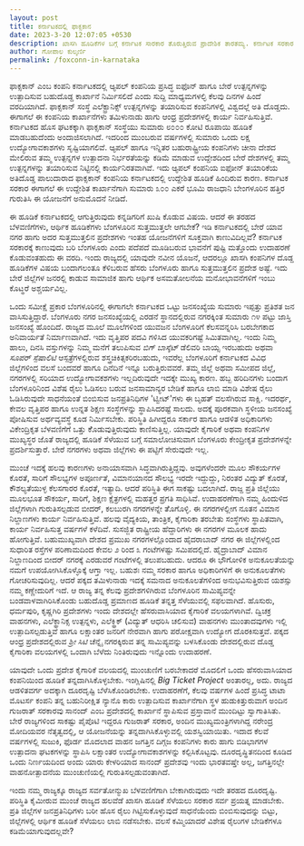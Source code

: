```yaml
---
layout: post
title: ಕರ್ನಾಟಕದಲ್ಲಿ ಫಾಕ್ಸಕಾನ
date: 2023-3-20 12:07:05 +0530
description: ಖಾಸಗಿ ಹೂಡಿಕೆಗಳ ಬಗ್ಗೆ ಕರ್ನಾಟಕ ಸಾರಕಾರ ತೊರುತ್ತಿರುವ ಪ್ರಾದೇಶಿಕ ತಾರತಮ್ಯ. ಕರ್ನಾಟಕ ಸರಕಾರ ಬೆಂಗಳೂರಿಗಷ್ಟೆ ಪ್ರಾಮುಖ್ಯತೆ ಕೊಡುವುದೇಕೆ? ಬೇರೆ ಪ್ರದೇಶಗಳ ಬಗ್ಗೆ ಕಾಳಜಿ ಇಲ್ಲವೆ? ಕರ್ನಾಟಕ ಬೆಂಗಳೂರಿಗಷ್ಟೇ ಸಿಮಿತವಲ್ಲ
author: ಗೋಪಾಲ ಕುಲ್ಕರ್ಣಿ
permalink: /foxconn-in-karnataka
---
```


ಫಾಕ್ಸಕಾನ್ ಎಂಬ ಕಂಪನಿ ಕರ್ನಾಟಕದಲ್ಲಿ ಆ್ಯಪಲ್ ಕಂಪನಿಯ ಪ್ರಸಿದ್ಧ ಐಫೊನ್ ಹಾಗೂ ಬೇರೆ ಉತ್ಪನ್ನಗಳನ್ನು ಉತ್ಪಾದಿಸುವ ಬಹುದೊಡ್ದ ಕಾರ್ಖಾನೆ ನಿರ್ಮಿಸಲಿದೆ ಎಂದು ಸುದ್ದಿ ಮಾಧ್ಯಮಗಳಲ್ಳಿ ಕೆಲವು ದಿನಗಳ ಹಿಂದೆ ವರದಿಯಾಗಿದೆ. ಫಾಕ್ಸಕಾನ್ ಸಂಸ್ಥೆ ಎಲೆಕ್ಟ್ರಾನಿಕ್ಸ್ ಉತ್ಪನ್ನಗಳನ್ನು ತಯಾರಿಸುವ ಕಂಪನಿಗಳಲ್ಲಿ ವಿಶ್ವದಲ್ಲೆ ಅತಿ ದೊಡ್ಡದು. ಈಗಾಗಲೆ ಈ ಕಂಪನಿಯ ಕಾರ್ಖಾನೆಗಳು ತಮಿಳುನಾಡು ಹಾಗು ಆಂಧ್ರ ಪ್ರದೇಶಗಳಲ್ಲಿ ಕಾರ್ಯ ನಿರ್ವಹಿಸುತ್ತಿವೆ. ಕರ್ನಾಟಕದ ಹೊಸ ಘಟಕಕ್ಕಾಗಿ ಫಾಕ್ಸಕಾನ್ ಸಂಸ್ಥೆಯು ಸುಮಾರು ೮೦೦೦ ಕೋಟಿ ರೂಪಾಯಿ ಹೂಡಿಕೆ ಮಾಡಬಹುದೆಂದು ಅಂದಾಜಿಸಲಾಗಿದೆ. ಇದರಿಂದ ಮುಂಬರುವ ವರ್ಷಗಳಲ್ಲಿ ಸುಮಾರು ಒಂದು ಲಕ್ಷ ಉದ್ಯೋಗಾವಕಾಶಗಳು ಸೃಷ್ಟಿಯಾಗಲಿವೆ. ಆ್ಯಪಲ್ ಹಾಗೂ ಇನ್ನಿತರ ಬಹುರಾಷ್ಟ್ರೀಯ ಕಂಪನಿಗಳು ಚೀನಾ ದೇಶದ ಮೇಲಿರುವ ತಮ್ಮ ಉತ್ಪನ್ನಗಳ ಉತ್ಪಾದನಾ ನಿರ್ಭರತೆಯನ್ನು ಕಡಿಮೆ ಮಾಡುವ ಉದ್ದೇಶದಿಂದ ಬೇರೆ ದೇಶಗಳಲ್ಲಿ ತಮ್ಮ ಉತ್ಪನ್ನಗಳನ್ನು ತಯಾರಿಸುವ ನಿಟ್ಟಿನಲ್ಲಿ ಕಾರ್ಯನಿರತವಾಗಿವೆ. ಇದು ಆ್ಯಪಲ್ ಕಂಪನಿಯ ಐಫೋನ್ ತಯಾರಿಕೆಯ ಅತಿದೊಡ್ಡ ಪಾಲುದಾರಾದ ಫಾಕ್ಸಕಾನ್ ಕಂಪನಿಯ ಕರ್ನಾಟಕದಲ್ಲಿ ಉದ್ದೇಶಿತ ಹೂಡಿಕೆ ಹಿಂದಿರುವ ಕಾರಣ. ಕರ್ನಾಟಕ ಸರಕಾರ ಈಗಾಗಲೆ ಈ ಉದ್ದೇಶಿತ ಕಾರ್ಖಾನೆಗಾಗಿ ಸುಮಾರು ೩೦೦ ಎಕರೆ ಭೂಮಿ ರಾಜಧಾನಿ ಬೇಂಗಳೂರಿನ ಹತ್ತಿರ ಗುರುತಿಸಿ ಈ ಯೋಜನೆಗೆ ಅನುಮೊದನೆ ನೀಡಿದೆ.

ಈ ಹೂಡಿಕೆ ಕರ್ನಾಟಕದಲ್ಲಿ ಆಗುತ್ತಿರುವುದು ಕನ್ನಡಿಗರಿಗೆ ಖುಷಿ ಕೊಡುವ ವಿಷಯ. ಆದರೆ ಈ ತರಹದ ಬೆಳವಣಿಗೆಗಳು, ಆರ್ಥಿಕ ಹೂಡಿಕೆಗಳು ಬೆಂಗಳೂರಿನ ಸುತ್ತಮುತ್ತಲೇ ಆಗಬೇಕೆ? ಇಡಿ ಕರ್ನಾಟಕದಲ್ಲಿ ಬೇರೆ ಯಾವ ನಗರ ಹಾಗು ಅದರ ಸುತ್ತಮುತ್ತಲಿನ ಪ್ರದೇಶಗಳು ಇಂತಹ ಯೋಜನೆಗಳಿಗೆ ಸೂಕ್ತವಾಗಿ ಕಾಣುವಿದಿಲ್ಲವೆ? ಕರ್ನಾಟಕ ಸರಕಾರಕ್ಕೆ ಕಾಣುವುದು ಬರಿ ಬೆಂಗಳೂರು ಎಂದು ಪದೆಪದೆ ಮೂಡಿಬರುವ ಭಾವನೆಗೆ ಪುಷ್ಟಿ ಮತ್ತೊಂದು ಉದಾಹರಣೆ ಕೊಡುವಂತಹುದು ಈ ವರದಿ. ಇಂದು ರಾಜ್ಯದಲ್ಲಿ ಯಾವುದೇ ನವೀನ ಯೊಜನೆ, ಆದರಲ್ಲೂ ಖಾಸಗಿ ಕಂಪನಿಗಳ ದೊಡ್ದ ಹೂಡಿಕೆಗಳ ವಿಷಯ ಬಂದಾಗಲಂತೂ ಕೆಳಿಬರುವ ಹೆಸರು ಬೆಂಗಳೂರು ಹಾಗೂ ಸುತ್ತಮುತ್ತಲಿನ ಪ್ರದೇಶ ಅಷ್ಟೆ. ಇದು ಬೇರೆ ಜಿಲ್ಲೆಗಳ ಜನರಲ್ಲಿ ಕಾಡುವ ಸಾಮಾಜಿಕ ಹಾಗು ಆರ್ಥಿಕ ಅಸಮತೋಲನೆಯ ಮನೋಭಾವನೆಗಳಿಗೆ ಇಂಬು ಕೊಟ್ಥರೆ ಅಶ್ಚರ್ಯವಿಲ್ಲ.

ಒಂದು ಸಮೀಕ್ಷೆ ಪ್ರಕಾರ ಬೆಂಗಳೂರಿನಲ್ಲಿ ಈಗಾಗಲೇ ಕರ್ನಾಟಕದ ಒಟ್ಟು ಜನಸಂಖ್ಯೆಯ ಸುಮಾರು ಇಪ್ಪತ್ತು ಪ್ರತಿಶತ ಜನ ವಾಸಿಸುತ್ತಿದ್ದಾರೆ. ಬೆಂಗಳೂರು ನಗರ ಜನಸಂಖ್ಯೆಯಲ್ಲಿ ಎರಡನೆ ಸ್ಥಾನದಲ್ಲಿರುವ ನಗರಕ್ಕಿಂತ ಸುಮಾರು ೧೪ ಪಟ್ಟು ಜಾಸ್ತಿ ಜನಸಂಖ್ಯೆ ಹೊಂದಿದೆ. ರಾಜ್ಯದ ಮೂಲೆ ಮೂಲೆಗಳಿಂದ ಯುವಜನ ಬೆಂಗಳೂರಿಗೆ ಕೆಲಸವನ್ನರಿಸಿ ಬರಬೇಗಕಾದ ಅನಿವಾರ್ಯತೆ ನಿರ್ಮಾಣವಾಗಿದೆ. ಇದು ವೃತ್ತಿಪರ ಪದವಿ ಗಳಿಸಿದ ಯುವಕರಿಗಷ್ಟೆ ಸಿಮಿತವಾಗಿಲ್ಲ. ಇಂದು ನಿಮ್ಮ ಹಾಲು, ದಿನಸಿ ವಸ್ತುಗಳನ್ನು ನಿಮ್ಮ ಮನೆಗೆ ತಲುಪಿಸುವ *ಬಿಗ್ ಬಾಸ್ಕೆಟ್* ಡೆಲಿವರಿ ಬಾಯ್ಸ ಇರಬಹುದು ಅಥವಾ *ಸೂಪರ್ ಸ್ಪೆಷಾಲಿಟಿ* ಆಸ್ಪತ್ರೆಗಳಲ್ಲಿರುವ ಶಸ್ತ್ರಚಿಕಿತ್ಸಕರಿರಬಹುದು, ಇವರೆಲ್ಲ ಬೆಂಗಳೂರಿಗೆ ಕರ್ನಾಟಕದ ವಿವಿಧ ಜಿಲ್ಲೆಗಳಿಂದ ವಲಸೆ ಬಂದವರೆ ಹಾಗೂ ದಿನೆದಿನೆ ಇನ್ನೂ ಬರುತ್ತಿರುವವರೆ. ತಮ್ಮ ಜಿಲ್ಲೆ ಅಥವಾ ಸಮೀಪದ ಜಿಲ್ಲೆ, ನಗರಗಳಲ್ಲಿ ಸರಿಯಾದ ಉದ್ಯೋಗಾವಕಶಗಳು ಇಲ್ಲದಿರುವುದೇ ಇದಕ್ಕೇ ಮುಖ್ಯ ಕಾರಣ. ಹಬ್ಬ ಹರಿದಿನಗಳು ಬಂದಾಗ ಬೆಂಗಳೂರಿನಿಂದ ವಿಶೆಷ ರೈಲು ಓಡಿಸಲು ಬರುವ ಜನಸಾಮಾನ್ಯರ ಬೇಡಿಕೆ ಹಾಗೂ ಲಾಬಿ ಮಾಡಿ ವಿಶೇಷ ರೈಲು ಓಡಿಸಿರುವುದೇ ಸಾಧನೆಯಂತೆ ಬಿಂಬಿಸುವ ಜನಪ್ರತಿನಿಧಿಗಳ 'ಟ್ವೀಟ್'ಗಳು ಈ ಬೃಹತ್ ವಲಸೆಗಿರುವ ಸಾಕ್ಷಿ. ಇದರರ್ಥ, ಕೇವಲ ವೃತ್ತಿಪರ ಹಾಗೂ ಉನ್ನತ ಶಿಕ್ಷಣ ಸಂಸ್ಥೆಗಳನ್ನು ಸ್ಥಾಪಿಸಿದರಷ್ಟೆ ಸಾಲದು. ಅದಕ್ಕೆ ಪೂರಕವಾಗಿ ಸ್ಥಳೀಯ ಜನಸಂಖ್ಯೆ ಪೋಷಿಸುವ ಅರ್ಥವ್ಯವಸ್ಥೆ ಕೂಡ ನಿರ್ಮಿಸಬೇಕು. ಪರಿಸ್ಥಿತಿ ಹಿಗೀದ್ದರೂ ಸರ್ಕಾರ ಹಾಗೂ ಆಡಳಿತ ಅಧಿಕಾರಿಗಳು ವಿಕೇಂದ್ರಿಕೃತ ಬೆಳವಣಿಗೆಗೆ ಒತ್ತು ಕೆೊಡುವುತ್ತಿರುವುದು ಕಾಣಿಸುತ್ತಿಲ್ಲ. ಯಾವುದೇ ಕೈಗಾರಿಕೆ ಅಥವಾ ಕಂಪನಿಗಳ ಮುಖ್ಯಸ್ಥರ ಜೊತೆ ರಾಜ್ಯದಲ್ಲಿ ಹೂಡಿಕೆ ಸೆಳೆಯುವ ಬಗ್ಗೆ ಸಮಾಲೋಚಿಸುವಾಗ ಬೆಂಗಳೂರು ಕೇಂದ್ರೀಕೃತ ಪ್ರದೇಶಗಳನ್ನೇ ಪ್ರದರ್ಶಿಸುತ್ತಾರೆ. ಬೇರೆ ನಗರಗಳು ಅಥವಾ ಜಿಲ್ಲೆಗಳು ಈ ಪಟ್ಟಿಗೆ ಸೇರುವುದೇ ಇಲ್ಲ.

ಮುಂಚೆ ಇದಕ್ಕೆ ಹಲವು ಕಾರಣಗಳು ಅನಾಯಾಸವಾಗಿ ಸಿದ್ಧವಾಗಿರುತ್ತಿದ್ದವು. ಅವುಗಳೆಂದರೇ ಮೂಲ ಸೌಕರ್ಯಗಳ ಕೊರತೆ, ಸಾರಿಗೆ ಸೌಲಭ್ಯಗಳ ಅಪೂರ್ಣತೆ, ವಿಮಾನಯಾನದ ಸೌಲಭ್ಯ ಇರದೇ ಇದ್ದುದ್ದು, ನಿರಂತರ ವಿದ್ಯುತ್ ಕೊರತೆ, ಕೌಶಲ್ಯತೆಯುಳ್ಳ ಕೆಲಸಗಾರರ ಕೊರತೆ, ಇತ್ಯಾದಿ. ಆದರೆ ಪರಿಸ್ಥಿತಿ ಈಗ ಸಾಕಷ್ಟು ಬದಲಾಗಿದೆ. ರಾಜ್ದ ಪ್ರತಿ ಜಿಲ್ಲೆಯು ಮೂಲಭೂತ ಸೌಕರ್ಯ, ಸಾರಿಗೆ, ಶಿಕ್ಷಣ ಕ್ಷೆತ್ರಗಳಲ್ಲಿ ಮಹತ್ತರ ಪ್ರಗತಿ ಸಾಧಿಸಿವೆ. ಉದಾಹರಣೆಗಾಗಿ ನಮ್ಮ ಹಿಂದುಳಿದ ಜಿಲ್ಲೆಗಳಾಗಿ ಗುರುತಿಸಲ್ಪಡುವ ಬೀದರ್, ಕಲಬುರಗಿ ನಗರಗಳನ್ನೇ ತೆೊಗೊಳ್ಳಿ. ಈ ನಗರಗಳಲ್ಲೀಗ ನೂತನ ವಿಮಾನ ನಿಲ್ದಾಣಗಳು ಕಾರ್ಯ ನಿರ್ವಹಿಸುತ್ತಿವೆ. ಹಲವು ವೈದ್ಯಕಿಯ, ತಾಂತ್ರಿಕ, ಕೈಗಾರಿಕಾ ತರಬೇತು ಸಂಸ್ಥೆಗಳು ಸ್ಥಾಪಿತವಾಗಿ, ಕಾರ್ಯ ನಿರ್ವಹಿಸುತ್ತ ವರ್ಷಗಳೆ ಕಳೆದಿವೆ.  ಸುಸಜ್ಜಿತ ರಾಷ್ಟ್ರೀಯ ಹೆದ್ದಾರಿಗಳು ಈ ನಗರಗಳ ಮೂಲಕ ಹಾದು ಹೋಗುತ್ತಿವೆ. ಬಹುಮುಖ್ಯವಾಗಿ ದೇಶದ ಪ್ರಮುಖ ನಗರಗಳಲ್ಲೊಂದಾದ ಹೈದರಾಬಾದ್ ನಗರ ಈ ಜಿಲ್ಲೆಗಳಲ್ಲಿಂದ ಸುಧಾರಿತ ರಸ್ತೆಗಳ ಪರಿಣಾಮದಿಂದ ಕೇವಲ ೨ ರಿಂದ ೩ ಗಂಟೆಗಳಷ್ಟು ಸಮಿಪದಲ್ಲಿದೆ. ಹೈದ್ರಾಬಾದ್ ವಿಮಾನ ನಿಲ್ದಾಣದಿಂದ ಬೀದರ್ ನಗರಕ್ಕೆ ಎರಡುವರೆ ಗಂಟೆಗಳಲ್ಲಿ ತಲುಪಬಹುದು. ಆದರೂ ಈ ಭೌಗೋಳಿಕ ಅನುಕೂಲತೆಯನ್ನು ನಮಗೆ ಉಪಯೋಗಿಸಿಕೊಳ್ಳೊಕ್ಕೆ ಆಗ್ತಾ ಇಲ್ಲ. ಬಹುಶಃ ನಮ್ಮ ಸರಕಾರ ಹಾಗೂ ಅಧಿಕಾರಿಗಳಿಗೆ ಈ ಅನುಕೂಲತೆಗಳು ಗೋಚರಿಸುವುದಿಲ್ಲ. ಆದರೆ ಪಕ್ಕದ ತಮಿಳುನಾಡು ಇದಕ್ಕೆ ಸಮನಾದ ಅನುಕೂಲತೆಗಳಿಂದ ಅನುಭವಿಸುತ್ತಿರುವ ಯಶಸ್ಸು ನಮ್ಮ ಕಣ್ಣೇದುರಿಗೆ ಇದೆ. ಆ ರಾಜ್ಯ ತನ್ನ ಕೆಲವು ಪ್ರದೇಶಗಳಿಗಿರುವ ಬೆಂಗಳೂರಿನ ಸಾಮಿಪ್ಯವನ್ನೇ ಬಂಡವಾಳವಾಗಿರಿಸಿಕೊಂಡು ಬಹುದೊಡ್ಡ ಪ್ರಮಾಣದ ಹೂಡಿಕೆ ತನ್ನತ್ತ ಸೆಳೆಯುವಲ್ಲಿ ಸಫಲವಾಗಿದೆ. ಹೊಸುರು, ಧರ್ಮಪುರಿ, ಕೃಷ್ಣಗಿರಿ ಪ್ರದೇಶಗಳು ಇಂದು ದೇಶದಲ್ಲೇ ಹೆಸರುವಾಸಿಯಾದ ಕೈಗಾರಿಕೆ ವಲಯಗಳಾಗಿವೆ. ದ್ವಿಚಕ್ರ ವಾಹನಗಳು, ಎಲೆಕ್ಥ್ರಾನಿಕ್ಸ ಉತ್ಪನ್ನಳು, ಎಲೆಕ್ಥ್ರಿಕ್ (ವಿದ್ಯುತ್ ಆಧರಿಸಿ ಚಲಿಸುವ) ವಾಹನಗಳು ಮುಂತಾದವುಗಳು ಇಲ್ಲಿ ಉತ್ಪಾದಿಸಲ್ಪಡುತ್ತಿವೆ ಹಾಗೂ ಲಕ್ಷಾಂತರ ಜನರಿಗೆ ನೇರವಾಗಿ ಹಾಗು ಪರೋಕ್ಷವಾಗಿ ಉದ್ಯೋಗ ದೊರಕಿಸುತ್ತವೆ. ಪಕ್ಕದ ಆಂಧ್ರ ಪ್ರದೇಶದಲ್ಲಿರುವ *ಶ್ರೀ ಸಿಟಿ* ಚೆನ್ನೈ ನಗರಕ್ಕಿರುವ ತನ್ನ ಸಾಮಿಪ್ಯವನ್ನು ಬಳಸಿಕೊಂಡು ದೇಶದಲ್ಲಿರುವ ದೊಡ್ಡ ಕೈಗಾರಿಕಾ ವಲಯಗಳಲ್ಲಿ ಒಂದಾಗಿ ಬೆಳೆದು ನಿಂತಿರುವುದು ಇನ್ನೊಂದು ಉದಾಹರಣೆ.

ಯಾವುದೇ ಒಂದು ಪ್ರದೇಶ ಕೈಗಾರಿಕೆ ವಲಯದಲ್ಲಿ ಮುಂಚುಣಿಗೆ ಬರಬೇಕಾದರೆ ಮೊದಲಿಗೆ ಒಂದು ಹೆಸರುವಾಸಿಯಾದ ಕಂಪನಿಯಿಂದ ಹೂಡಿಕೆ ತನ್ನದಾಗಿಸಿಕೊಳ್ಳಬೇಕು. ಇಂಗ್ಲಿಷಿನಲ್ಲಿ *Big Ticket Project* ಅಂತಾರಲ್ಲ, ಅದು. ರಾಜ್ಯದ ಆಡಳಿತವರ್ಗ ಅದಕ್ಕಾಗಿ ದೂರದೃಷ್ಟಿ ಬೆಳೆಸಿಕೊಂಡಿರಬೇಕು. ಉದಾಹರಣೆಗೆ, ಕೆಲವು ವರ್ಷಗಳ ಹಿಂದೆ ಪ್ರಸಿದ್ಧ ಟಾಟಾ ಮೊಟರ್ಸ ಕಂಪನಿ ತನ್ನ ಬಹುನಿರೀಕ್ಷಿತ ನ್ಯಾನೊ ಕಾರು ಉತ್ಪಾದಿಸುವ ಕಾರ್ಖಾನೆಗಾಗಿ ಸ್ಥಳ ಹುಡುಕಿತ್ತುರುವಾಗ ಅಂದಿನ ಗುಜರಾತ್ ಸರಕಾರವು ಸಾನಂದ್ ಎಂಬ ಪ್ರದೇಶದಲ್ಲಿ ಕಾರ್ಖಾನೆ ಸ್ಥಾಪಿಸುವ ಪ್ರಸ್ತಾವಾನೆ ಮುಂದಿಟ್ಟು ಸ್ವಾಗಾತಿಸಿತು. ಬೇರೆ ರಾಜ್ಯಗಳಿಂದ ಸಾಕಷ್ಟು ಪೈಪೊಟಿ ಇದ್ದರೂ ಗುಜರಾತ್ ಸರಕಾರ, ಅಂದಿನ ಮುಖ್ಯಮಂತ್ರಿಗಳಾಗಿದ್ದ ನರೇಂದ್ರ ಮೋದಿಯವರ ನೆತೃತ್ವದಲ್ಲಿ, ಆ ಯೋಜನೆಯನ್ನು ತನ್ನದಾಗಿಸಿಕೊಳ್ಳುವಲ್ಲಿ ಯಶಸ್ವಿಯಾಯಿತು. ಇದಾದ ಕೆಲವೆ ವರ್ಷಗಳಲ್ಲಿ ಸುಜುಕಿ, ಫೊರ್ಡ ಮೊದಲಾದ ವಾಹನ ಜಗತ್ತಿನ ದಿಗ್ಗಜ ಕಂಪನಿಗಳು ಕಾರು ಹಾಗು ಬಿಡಿಭಾಗಗಳ ಉತ್ಪಾದನಾ ಘಟಕಗಳನ್ನು ಸ್ಥಾಪಿಸಿ ಲಕ್ಷಾಂತರ ಉದ್ಯೋಗಾವಕಾಶಗಳನ್ನು ಕಲ್ಪಿಸಿಕೊಟ್ಟವು. ದೂರದೃಷ್ಥಿತನದಿಂದ ಕೂಡಿದ ಒಂದು ನಿರ್ಣಯದಿಂದ ಅಂದು ಯಾರು ಕೇಳರಿಯಾದ ಸಾನಂದ್ ಪ್ರದೇಶವು ಇಂದು ಭಾರತವಷ್ತೇ ಅಲ್ಲ, ಜಗತ್ತಿನಲ್ಲೇ ವಾಹನೋತ್ಪಾದನೆಯ ಮುಂಚುಣಿಯಲ್ಲಿ ಗುರುತಿಸಲ್ಪಡುವಂತಾಗಿದೆ.

ಇಂದು ನಮ್ಮ ರಾಜ್ಯಕ್ಕೂ ರಾಜ್ಯದ ಸರ್ವತೋನ್ಮುಖ ಬೆಳವಣಿಗೆಗಾಗಿ ಬೇಕಾಗಿರುವುದು ಇದೇ ತರಹದ ದೂರದೃಷ್ಟಿ. ಪರಿಸ್ಥಿತಿ ಕೈಮೀರುವ ಮುಂಚೆ ರಾಜ್ಯದ ಹಲವೆಡೆ ಖಾಸಗಿ ಹೂಡಿಕೆ ಸೆಳೆಯಲು ಸರಕಾರ ಸರ್ವ ಪ್ರಯತ್ನ ಮಾಡಬೇಕು. ಪ್ರತಿ ಜಿಲ್ಲೆಗಳ ಜನಪ್ರತಿನಿಧಿಗಳು ಬರೀ ಹೊಸ ರೈಲು ಗಿಟ್ಟಿಸುಕೊಳ್ಳುವುದೆ ಸಾಧನೆಯೆಂದು ಬಿಂಬಿಸುವುದನ್ನು ಬಿಟ್ಟು, ಜಿಲ್ಲೆಗಳಲ್ಲಿ ಆರ್ಥಿಕ ಹೂಡಿಕೆ ಸೆಳೆಯಲು ಲಾಬಿ ನಡೆಸಬೇಕು. ವಲಸೆ ಕಮ್ಮಿಯಾದರೆ ವಿಶೇಷ ರೈಲುಗಳ ಬೇಡಿಕೆಗಳೂ ಕಡಿಮೆಯಾಗುವುದಲ್ಲವೇ?
